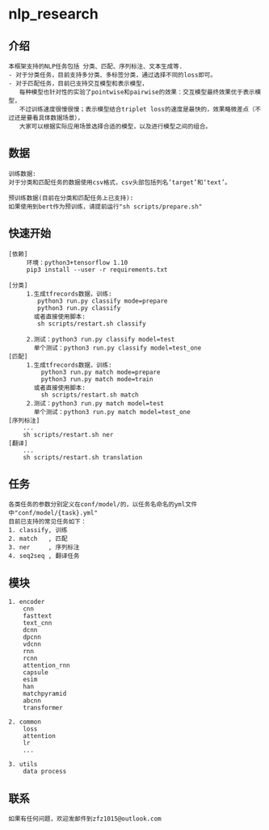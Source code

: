 # nlp_research


## 介绍
  
    本框架支持的NLP任务包括 分类、匹配、序列标注、文本生成等.
    - 对于分类任务，目前支持多分类、多标签分类，通过选择不同的loss即可。
    - 对于匹配任务，目前已支持交互模型和表示模型，
       每种模型也针对性的实验了pointwise和pairwise的效果：交互模型最终效果优于表示模型，
       不过训练速度很慢很慢；表示模型结合triplet loss的速度是最快的，效果略微差点（不过还是要看具体数据场景），
       大家可以根据实际应用场景选择合适的模型，以及进行模型之间的组合。

## 数据

    训练数据:
    对于分类和匹配任务的数据使用csv格式，csv头部包括列名‘target’和‘text’。

    预训练数据(目前在分类和匹配任务上已支持):
    如果使用到bert作为预训练，请提前运行"sh scripts/prepare.sh"

## 快速开始

    [依赖]
         环境：python3+tensorflow 1.10
         pip3 install --user -r requirements.txt
         
    [分类]
         1.生成tfrecords数据，训练:
            python3 run.py classify mode=prepare
            python3 run.py classify 
           或者直接使用脚本:
            sh scripts/restart.sh classify
         
         2.测试：python3 run.py classify model=test
           单个测试：python3 run.py classify model=test_one
    [匹配]
         1.生成tfrecords数据，训练:
             python3 run.py match mode=prepare
             python3 run.py match mode=train
           或者直接使用脚本:
             sh scripts/restart.sh match
         2.测试：python3 run.py match model=test
           单个测试：python3 run.py match model=test_one
    [序列标注]
        ...
        sh scripts/restart.sh ner
    [翻译]    
        ...
        sh scripts/restart.sh translation
## 任务

    各类任务的参数分别定义在conf/model/的，以任务名命名的yml文件中"conf/model/{task}.yml"
    目前已支持的常见任务如下：
    1. classify, 训练
    2. match   , 匹配
    3. ner     , 序列标注
    4. seq2seq , 翻译任务

## 模块

    1. encoder
        cnn
        fasttext
        text_cnn
        dcnn
        dpcnn
        vdcnn
        rnn        
        rcnn
        attention_rnn
        capsule
        esim
        han
        matchpyramid
        abcnn
        transformer
  
    2. common 
        loss
        attention
        lr
        ...
    
    3. utils
        data process
## 联系

    如果有任何问题，欢迎发邮件到zfz1015@outlook.com
    
  
